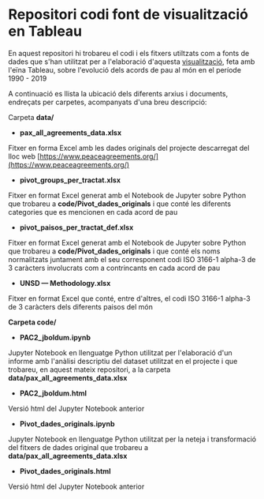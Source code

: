 # Repositori codi font de visualització en Tableau

En aquest repositori hi trobareu el codi i els fitxers utiltzats com a fonts de  dades que s'han utilitzat per a l'elaboració d'aquesta [visualització](https://public.tableau.com/views/PeaceAgreementsUOC2020_public/story_main2?:display_count=y&:origin=viz_share_link), feta amb l'eïna Tableau, sobre l'evolució dels acords de pau al món en el període 1990 - 2019 

A continuació es llista la ubicació dels diferents arxius i documents, endreçats per carpetes, acompanyats d'una breu descripció:

Carpeta **data/**

- **pax_all_agreements_data.xlsx**

Fitxer en forma Excel amb les dades originals del projecte descarregat del lloc web [https://www.peaceagreements.org/](https://www.peaceagreements.org/)

- **pivot_groups_per_tractat.xlsx**

Fitxer en format Excel generat amb el Notebook de Jupyter sobre Python que trobareu a **code/Pivot_dades_originals** i que conté les diferents categories que es mencionen en cada acord de pau

- **pivot_paisos_per_tractat_def.xlsx**

Fitxer en format Excel generat amb el Notebook de Jupyter sobre Python que trobareu a **code/Pivot_dades_originals** i que conté els noms normalitzats juntament amb el seu corresponent codi ISO 3166-1 alpha-3 de 3 caràcters involucrats com a contrincants en cada acord de pau

- **UNSD — Methodology.xlsx**

Fitxer en format Excel que conté, entre d'altres, el codi ISO 3166-1 alpha-3 de 3 caràcters dels diferents paisos del món

**Carpeta code/**

- **PAC2_jboldum.ipynb**

Jupyter Notebook en llenguatge Python utilitzat per l'elaboració d'un informe amb l'anàlisi descriptiu del dataset utilitzat en el projecte i que trobareu, en aquest mateix repositori, a la carpeta **data/pax_all_agreements_data.xlsx** 
 
- **PAC2_jboldum.html**

Versió html del Jupyter Notebook anterior
 
- **Pivot_dades_originals.ipynb**

Jupyter Notebook en llenguatge Python utilitzat per la neteja i transformació del fitxers de dades original que trobareu a 
**data/pax_all_agreements_data.xlsx**  
 
- **Pivot_dades_originals.html**

Versió html del Jupyter Notebook anterior

  

 
